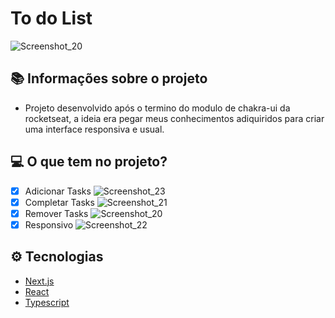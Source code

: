 # To do List

![Screenshot_20](https://user-images.githubusercontent.com/89014167/156884444-b6f67d59-eaa2-4df7-80cf-a50ab05cd425.png)

## 📚 Informações sobre o projeto

- Projeto desenvolvido após o termino do modulo de chakra-ui da rocketseat, a ideia era pegar meus conhecimentos adiquiridos para criar uma interface responsiva e usual.

## 💻 O que tem no projeto?

- [x] Adicionar Tasks
      ![Screenshot_23](https://user-images.githubusercontent.com/89014167/156884467-48e16832-20d8-4c08-aecf-f5ef677b95c9.png)
- [x] Completar Tasks
      ![Screenshot_21](https://user-images.githubusercontent.com/89014167/156884460-6c3796e2-08b5-4caf-857e-a1dc75c560d9.png)
- [x] Remover Tasks
      ![Screenshot_20](https://user-images.githubusercontent.com/89014167/156884444-b6f67d59-eaa2-4df7-80cf-a50ab05cd425.png)
- [x] Responsivo
      ![Screenshot_22](https://user-images.githubusercontent.com/89014167/156884397-cb82691b-bd43-4d38-9bdd-679c1de553f3.png)

## ⚙ Tecnologias

- [Next.js](https://nextjs.org/)
- [React](https://pt-br.reactjs.org/E)
- [Typescript](https://www.typescriptlang.org/)
